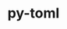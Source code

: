 ---
title: "py-toml"
layout: cache
categories: [package, develop]
meta: {"versions": ["0.10.2"], "compilers": ["cce@=15.0.1", "gcc@=11.4.0", "gcc@=7.5.0", "gcc@=9.4.0", "oneapi@=2023.2.0", "oneapi@=2023.2.1"], "oss": ["rhel8", "ubuntu18.04", "ubuntu20.04"], "platforms": ["linux"], "targets": ["aarch64", "neoverse_v1", "ppc64le", "x86_64_v3", "zen4"], "stacks": ["developer-tools", "e4s", "e4s-arm", "e4s-cray-rhel", "e4s-neoverse_v1", "e4s-oneapi", "e4s-power", "root"], "num_specs": 42, "num_specs_by_stack": {"root": 42, "e4s-cray-rhel": 6, "developer-tools": 2, "e4s-arm": 6, "e4s-neoverse_v1": 4, "e4s-power": 8, "e4s": 8, "e4s-oneapi": 8}}
spec_details: [{"hash": "4djdbnin3ia2bnykdtfkj4d5kni4olko", "compiler": "cce@=15.0.1", "versions": ["0.10.2"], "os": "rhel8", "platform": "linux", "target": "zen4", "variants": ["build_system=python_pip"], "stacks": ["root", "e4s-cray-rhel"], "size": "-", "tarball": "https://binaries.spack.io/develop/build_cache/linux-rhel8-zen4/cce-15.0.1/py-toml-0.10.2/linux-rhel8-zen4-cce-15.0.1-py-toml-0.10.2-4djdbnin3ia2bnykdtfkj4d5kni4olko.spack"}, {"hash": "dhmxrhx4elem4z4qkil6mjp7bosheb4g", "compiler": "cce@=15.0.1", "versions": ["0.10.2"], "os": "rhel8", "platform": "linux", "target": "zen4", "variants": ["build_system=python_pip"], "stacks": ["root", "e4s-cray-rhel"], "size": "-", "tarball": "https://binaries.spack.io/develop/build_cache/linux-rhel8-zen4/cce-15.0.1/py-toml-0.10.2/linux-rhel8-zen4-cce-15.0.1-py-toml-0.10.2-dhmxrhx4elem4z4qkil6mjp7bosheb4g.spack"}, {"hash": "2zffl4wh5pdkah4th2656oxam27s3kl3", "compiler": "cce@=15.0.1", "versions": ["0.10.2"], "os": "rhel8", "platform": "linux", "target": "zen4", "variants": ["build_system=python_pip"], "stacks": ["root", "e4s-cray-rhel"], "size": "-", "tarball": "https://binaries.spack.io/develop/build_cache/linux-rhel8-zen4/cce-15.0.1/py-toml-0.10.2/linux-rhel8-zen4-cce-15.0.1-py-toml-0.10.2-2zffl4wh5pdkah4th2656oxam27s3kl3.spack"}, {"hash": "3wotqwg5p2rklcjecisysvxqysqwoewg", "compiler": "cce@=15.0.1", "versions": ["0.10.2"], "os": "rhel8", "platform": "linux", "target": "zen4", "variants": ["build_system=python_pip"], "stacks": ["root", "e4s-cray-rhel"], "size": "-", "tarball": "https://binaries.spack.io/develop/build_cache/linux-rhel8-zen4/cce-15.0.1/py-toml-0.10.2/linux-rhel8-zen4-cce-15.0.1-py-toml-0.10.2-3wotqwg5p2rklcjecisysvxqysqwoewg.spack"}, {"hash": "wlqaljolhh7p755xjjozplp3kuxmevvd", "compiler": "cce@=15.0.1", "versions": ["0.10.2"], "os": "rhel8", "platform": "linux", "target": "zen4", "variants": ["build_system=python_pip"], "stacks": ["root", "e4s-cray-rhel"], "size": "-", "tarball": "https://binaries.spack.io/develop/build_cache/linux-rhel8-zen4/cce-15.0.1/py-toml-0.10.2/linux-rhel8-zen4-cce-15.0.1-py-toml-0.10.2-wlqaljolhh7p755xjjozplp3kuxmevvd.spack"}, {"hash": "5kzdtgs6asrfh2png5h3anqek676irek", "compiler": "cce@=15.0.1", "versions": ["0.10.2"], "os": "rhel8", "platform": "linux", "target": "zen4", "variants": ["build_system=python_pip"], "stacks": ["root", "e4s-cray-rhel"], "size": "-", "tarball": "https://binaries.spack.io/develop/build_cache/linux-rhel8-zen4/cce-15.0.1/py-toml-0.10.2/linux-rhel8-zen4-cce-15.0.1-py-toml-0.10.2-5kzdtgs6asrfh2png5h3anqek676irek.spack"}, {"hash": "rylqvsorbe4n4kpots2coae5ymfn43yf", "compiler": "gcc@=7.5.0", "versions": ["0.10.2"], "os": "ubuntu18.04", "platform": "linux", "target": "x86_64_v3", "variants": ["build_system=python_pip"], "stacks": ["root", "developer-tools"], "size": "-", "tarball": "https://binaries.spack.io/develop/build_cache/linux-ubuntu18.04-x86_64_v3/gcc-7.5.0/py-toml-0.10.2/linux-ubuntu18.04-x86_64_v3-gcc-7.5.0-py-toml-0.10.2-rylqvsorbe4n4kpots2coae5ymfn43yf.spack"}, {"hash": "gwer7ocgxfuedzwguasfinopim3up2pv", "compiler": "gcc@=7.5.0", "versions": ["0.10.2"], "os": "ubuntu18.04", "platform": "linux", "target": "x86_64_v3", "variants": ["build_system=python_pip"], "stacks": ["root", "developer-tools"], "size": "-", "tarball": "https://binaries.spack.io/develop/build_cache/linux-ubuntu18.04-x86_64_v3/gcc-7.5.0/py-toml-0.10.2/linux-ubuntu18.04-x86_64_v3-gcc-7.5.0-py-toml-0.10.2-gwer7ocgxfuedzwguasfinopim3up2pv.spack"}, {"hash": "hn4hcwjnpab3xnzruyzrpukfk6ft5zqa", "compiler": "gcc@=11.4.0", "versions": ["0.10.2"], "os": "ubuntu20.04", "platform": "linux", "target": "aarch64", "variants": ["build_system=python_pip"], "stacks": ["root", "e4s-arm"], "size": "-", "tarball": "https://binaries.spack.io/develop/build_cache/linux-ubuntu20.04-aarch64/gcc-11.4.0/py-toml-0.10.2/linux-ubuntu20.04-aarch64-gcc-11.4.0-py-toml-0.10.2-hn4hcwjnpab3xnzruyzrpukfk6ft5zqa.spack"}, {"hash": "gdcoapmqhlmgpbnchxs5fvgcnlswaavn", "compiler": "gcc@=11.4.0", "versions": ["0.10.2"], "os": "ubuntu20.04", "platform": "linux", "target": "aarch64", "variants": ["build_system=python_pip"], "stacks": ["root", "e4s-arm"], "size": "-", "tarball": "https://binaries.spack.io/develop/build_cache/linux-ubuntu20.04-aarch64/gcc-11.4.0/py-toml-0.10.2/linux-ubuntu20.04-aarch64-gcc-11.4.0-py-toml-0.10.2-gdcoapmqhlmgpbnchxs5fvgcnlswaavn.spack"}, {"hash": "7vm3lquzuuwrdf7xpr7kgbkuptiacdpc", "compiler": "gcc@=11.4.0", "versions": ["0.10.2"], "os": "ubuntu20.04", "platform": "linux", "target": "aarch64", "variants": ["build_system=python_pip"], "stacks": ["root", "e4s-arm"], "size": "-", "tarball": "https://binaries.spack.io/develop/build_cache/linux-ubuntu20.04-aarch64/gcc-11.4.0/py-toml-0.10.2/linux-ubuntu20.04-aarch64-gcc-11.4.0-py-toml-0.10.2-7vm3lquzuuwrdf7xpr7kgbkuptiacdpc.spack"}, {"hash": "ecrgnsvjaiyhcth6pkl5i7ganoyzqodv", "compiler": "gcc@=11.4.0", "versions": ["0.10.2"], "os": "ubuntu20.04", "platform": "linux", "target": "aarch64", "variants": ["build_system=python_pip"], "stacks": ["root", "e4s-arm"], "size": "-", "tarball": "https://binaries.spack.io/develop/build_cache/linux-ubuntu20.04-aarch64/gcc-11.4.0/py-toml-0.10.2/linux-ubuntu20.04-aarch64-gcc-11.4.0-py-toml-0.10.2-ecrgnsvjaiyhcth6pkl5i7ganoyzqodv.spack"}, {"hash": "eqzctvem6enpai3xu6jrowd6afxxyc64", "compiler": "gcc@=11.4.0", "versions": ["0.10.2"], "os": "ubuntu20.04", "platform": "linux", "target": "aarch64", "variants": ["build_system=python_pip"], "stacks": ["root", "e4s-arm"], "size": "-", "tarball": "https://binaries.spack.io/develop/build_cache/linux-ubuntu20.04-aarch64/gcc-11.4.0/py-toml-0.10.2/linux-ubuntu20.04-aarch64-gcc-11.4.0-py-toml-0.10.2-eqzctvem6enpai3xu6jrowd6afxxyc64.spack"}, {"hash": "nzowllmxvnf4u6gy5mvvf2ydbndinkjz", "compiler": "gcc@=11.4.0", "versions": ["0.10.2"], "os": "ubuntu20.04", "platform": "linux", "target": "aarch64", "variants": ["build_system=python_pip"], "stacks": ["root", "e4s-arm"], "size": "-", "tarball": "https://binaries.spack.io/develop/build_cache/linux-ubuntu20.04-aarch64/gcc-11.4.0/py-toml-0.10.2/linux-ubuntu20.04-aarch64-gcc-11.4.0-py-toml-0.10.2-nzowllmxvnf4u6gy5mvvf2ydbndinkjz.spack"}, {"hash": "pteepqxwzheqkneawkl7cnk2kyfxw62a", "compiler": "gcc@=11.4.0", "versions": ["0.10.2"], "os": "ubuntu20.04", "platform": "linux", "target": "neoverse_v1", "variants": ["build_system=python_pip"], "stacks": ["root", "e4s-neoverse_v1"], "size": "-", "tarball": "https://binaries.spack.io/develop/build_cache/linux-ubuntu20.04-neoverse_v1/gcc-11.4.0/py-toml-0.10.2/linux-ubuntu20.04-neoverse_v1-gcc-11.4.0-py-toml-0.10.2-pteepqxwzheqkneawkl7cnk2kyfxw62a.spack"}, {"hash": "t6heayxiksgjrbr6cq2qyi4itwtyosya", "compiler": "gcc@=11.4.0", "versions": ["0.10.2"], "os": "ubuntu20.04", "platform": "linux", "target": "neoverse_v1", "variants": ["build_system=python_pip"], "stacks": ["root", "e4s-neoverse_v1"], "size": "-", "tarball": "https://binaries.spack.io/develop/build_cache/linux-ubuntu20.04-neoverse_v1/gcc-11.4.0/py-toml-0.10.2/linux-ubuntu20.04-neoverse_v1-gcc-11.4.0-py-toml-0.10.2-t6heayxiksgjrbr6cq2qyi4itwtyosya.spack"}, {"hash": "3bbaes5t3kgo3dgzp33xy2k7xto35jmi", "compiler": "gcc@=11.4.0", "versions": ["0.10.2"], "os": "ubuntu20.04", "platform": "linux", "target": "neoverse_v1", "variants": ["build_system=python_pip"], "stacks": ["root", "e4s-neoverse_v1"], "size": "-", "tarball": "https://binaries.spack.io/develop/build_cache/linux-ubuntu20.04-neoverse_v1/gcc-11.4.0/py-toml-0.10.2/linux-ubuntu20.04-neoverse_v1-gcc-11.4.0-py-toml-0.10.2-3bbaes5t3kgo3dgzp33xy2k7xto35jmi.spack"}, {"hash": "gdco2gmd7pwmae3agssynb62aovmgp5e", "compiler": "gcc@=11.4.0", "versions": ["0.10.2"], "os": "ubuntu20.04", "platform": "linux", "target": "neoverse_v1", "variants": ["build_system=python_pip"], "stacks": ["root", "e4s-neoverse_v1"], "size": "-", "tarball": "https://binaries.spack.io/develop/build_cache/linux-ubuntu20.04-neoverse_v1/gcc-11.4.0/py-toml-0.10.2/linux-ubuntu20.04-neoverse_v1-gcc-11.4.0-py-toml-0.10.2-gdco2gmd7pwmae3agssynb62aovmgp5e.spack"}, {"hash": "4a2fi7nrod2uhf7arjijhpgojiq7duyr", "compiler": "gcc@=9.4.0", "versions": ["0.10.2"], "os": "ubuntu20.04", "platform": "linux", "target": "ppc64le", "variants": ["build_system=python_pip"], "stacks": ["root", "e4s-power"], "size": "-", "tarball": "https://binaries.spack.io/develop/build_cache/linux-ubuntu20.04-ppc64le/gcc-9.4.0/py-toml-0.10.2/linux-ubuntu20.04-ppc64le-gcc-9.4.0-py-toml-0.10.2-4a2fi7nrod2uhf7arjijhpgojiq7duyr.spack"}, {"hash": "xmhhfhcqwantp5ziu4lvngaj7t4kszdi", "compiler": "gcc@=9.4.0", "versions": ["0.10.2"], "os": "ubuntu20.04", "platform": "linux", "target": "ppc64le", "variants": ["build_system=python_pip"], "stacks": ["root", "e4s-power"], "size": "-", "tarball": "https://binaries.spack.io/develop/build_cache/linux-ubuntu20.04-ppc64le/gcc-9.4.0/py-toml-0.10.2/linux-ubuntu20.04-ppc64le-gcc-9.4.0-py-toml-0.10.2-xmhhfhcqwantp5ziu4lvngaj7t4kszdi.spack"}, {"hash": "vigjei73xdecb4cgx43myztl7aauwmjd", "compiler": "gcc@=9.4.0", "versions": ["0.10.2"], "os": "ubuntu20.04", "platform": "linux", "target": "ppc64le", "variants": ["build_system=python_pip"], "stacks": ["root", "e4s-power"], "size": "-", "tarball": "https://binaries.spack.io/develop/build_cache/linux-ubuntu20.04-ppc64le/gcc-9.4.0/py-toml-0.10.2/linux-ubuntu20.04-ppc64le-gcc-9.4.0-py-toml-0.10.2-vigjei73xdecb4cgx43myztl7aauwmjd.spack"}, {"hash": "l3qnnpqtb5t4c4lt3it5rc37smpqkp3p", "compiler": "gcc@=9.4.0", "versions": ["0.10.2"], "os": "ubuntu20.04", "platform": "linux", "target": "ppc64le", "variants": ["build_system=python_pip"], "stacks": ["root", "e4s-power"], "size": "-", "tarball": "https://binaries.spack.io/develop/build_cache/linux-ubuntu20.04-ppc64le/gcc-9.4.0/py-toml-0.10.2/linux-ubuntu20.04-ppc64le-gcc-9.4.0-py-toml-0.10.2-l3qnnpqtb5t4c4lt3it5rc37smpqkp3p.spack"}, {"hash": "wilepbwf3swoosci4gmcccgryy2brjcx", "compiler": "gcc@=9.4.0", "versions": ["0.10.2"], "os": "ubuntu20.04", "platform": "linux", "target": "ppc64le", "variants": ["build_system=python_pip"], "stacks": ["root", "e4s-power"], "size": "-", "tarball": "https://binaries.spack.io/develop/build_cache/linux-ubuntu20.04-ppc64le/gcc-9.4.0/py-toml-0.10.2/linux-ubuntu20.04-ppc64le-gcc-9.4.0-py-toml-0.10.2-wilepbwf3swoosci4gmcccgryy2brjcx.spack"}, {"hash": "ece7cj75s3fuomcdmbacdaonbbimyrmp", "compiler": "gcc@=9.4.0", "versions": ["0.10.2"], "os": "ubuntu20.04", "platform": "linux", "target": "ppc64le", "variants": ["build_system=python_pip"], "stacks": ["root", "e4s-power"], "size": "-", "tarball": "https://binaries.spack.io/develop/build_cache/linux-ubuntu20.04-ppc64le/gcc-9.4.0/py-toml-0.10.2/linux-ubuntu20.04-ppc64le-gcc-9.4.0-py-toml-0.10.2-ece7cj75s3fuomcdmbacdaonbbimyrmp.spack"}, {"hash": "iqjn4qd5j6fncrd2zlulza6z4xasgogh", "compiler": "gcc@=9.4.0", "versions": ["0.10.2"], "os": "ubuntu20.04", "platform": "linux", "target": "ppc64le", "variants": ["build_system=python_pip"], "stacks": ["root", "e4s-power"], "size": "-", "tarball": "https://binaries.spack.io/develop/build_cache/linux-ubuntu20.04-ppc64le/gcc-9.4.0/py-toml-0.10.2/linux-ubuntu20.04-ppc64le-gcc-9.4.0-py-toml-0.10.2-iqjn4qd5j6fncrd2zlulza6z4xasgogh.spack"}, {"hash": "hevfjjlhwpe6qxdkhi4rkdx62a3vwplg", "compiler": "gcc@=9.4.0", "versions": ["0.10.2"], "os": "ubuntu20.04", "platform": "linux", "target": "ppc64le", "variants": ["build_system=python_pip"], "stacks": ["root", "e4s-power"], "size": "-", "tarball": "https://binaries.spack.io/develop/build_cache/linux-ubuntu20.04-ppc64le/gcc-9.4.0/py-toml-0.10.2/linux-ubuntu20.04-ppc64le-gcc-9.4.0-py-toml-0.10.2-hevfjjlhwpe6qxdkhi4rkdx62a3vwplg.spack"}, {"hash": "gl7ub3rba2kenxcnuitmiwqg2nmovnku", "compiler": "gcc@=11.4.0", "versions": ["0.10.2"], "os": "ubuntu20.04", "platform": "linux", "target": "x86_64_v3", "variants": ["build_system=python_pip"], "stacks": ["root", "e4s"], "size": "-", "tarball": "https://binaries.spack.io/develop/build_cache/linux-ubuntu20.04-x86_64_v3/gcc-11.4.0/py-toml-0.10.2/linux-ubuntu20.04-x86_64_v3-gcc-11.4.0-py-toml-0.10.2-gl7ub3rba2kenxcnuitmiwqg2nmovnku.spack"}, {"hash": "kngnnnukwfvfqzuq6btxt7qjuyru7a72", "compiler": "gcc@=11.4.0", "versions": ["0.10.2"], "os": "ubuntu20.04", "platform": "linux", "target": "x86_64_v3", "variants": ["build_system=python_pip"], "stacks": ["root", "e4s"], "size": "-", "tarball": "https://binaries.spack.io/develop/build_cache/linux-ubuntu20.04-x86_64_v3/gcc-11.4.0/py-toml-0.10.2/linux-ubuntu20.04-x86_64_v3-gcc-11.4.0-py-toml-0.10.2-kngnnnukwfvfqzuq6btxt7qjuyru7a72.spack"}, {"hash": "te6i4qqe5fieuqk2dww6nrsavyl7qjpw", "compiler": "gcc@=11.4.0", "versions": ["0.10.2"], "os": "ubuntu20.04", "platform": "linux", "target": "x86_64_v3", "variants": ["build_system=python_pip"], "stacks": ["root", "e4s"], "size": "-", "tarball": "https://binaries.spack.io/develop/build_cache/linux-ubuntu20.04-x86_64_v3/gcc-11.4.0/py-toml-0.10.2/linux-ubuntu20.04-x86_64_v3-gcc-11.4.0-py-toml-0.10.2-te6i4qqe5fieuqk2dww6nrsavyl7qjpw.spack"}, {"hash": "gv42d53nfjreyi2hg6jyxq4h5262j427", "compiler": "gcc@=11.4.0", "versions": ["0.10.2"], "os": "ubuntu20.04", "platform": "linux", "target": "x86_64_v3", "variants": ["build_system=python_pip"], "stacks": ["root", "e4s"], "size": "-", "tarball": "https://binaries.spack.io/develop/build_cache/linux-ubuntu20.04-x86_64_v3/gcc-11.4.0/py-toml-0.10.2/linux-ubuntu20.04-x86_64_v3-gcc-11.4.0-py-toml-0.10.2-gv42d53nfjreyi2hg6jyxq4h5262j427.spack"}, {"hash": "q6v57ko6xbawxezbjd3nn6agt733ires", "compiler": "gcc@=11.4.0", "versions": ["0.10.2"], "os": "ubuntu20.04", "platform": "linux", "target": "x86_64_v3", "variants": ["build_system=python_pip"], "stacks": ["root", "e4s"], "size": "-", "tarball": "https://binaries.spack.io/develop/build_cache/linux-ubuntu20.04-x86_64_v3/gcc-11.4.0/py-toml-0.10.2/linux-ubuntu20.04-x86_64_v3-gcc-11.4.0-py-toml-0.10.2-q6v57ko6xbawxezbjd3nn6agt733ires.spack"}, {"hash": "aj3ntlsgfhmrpjaeics4gbdr52uynaxi", "compiler": "gcc@=11.4.0", "versions": ["0.10.2"], "os": "ubuntu20.04", "platform": "linux", "target": "x86_64_v3", "variants": ["build_system=python_pip"], "stacks": ["root", "e4s"], "size": "-", "tarball": "https://binaries.spack.io/develop/build_cache/linux-ubuntu20.04-x86_64_v3/gcc-11.4.0/py-toml-0.10.2/linux-ubuntu20.04-x86_64_v3-gcc-11.4.0-py-toml-0.10.2-aj3ntlsgfhmrpjaeics4gbdr52uynaxi.spack"}, {"hash": "e5hz5jmnwt6ru3ubcsjzkpmylmx277uw", "compiler": "gcc@=11.4.0", "versions": ["0.10.2"], "os": "ubuntu20.04", "platform": "linux", "target": "x86_64_v3", "variants": ["build_system=python_pip"], "stacks": ["root", "e4s"], "size": "-", "tarball": "https://binaries.spack.io/develop/build_cache/linux-ubuntu20.04-x86_64_v3/gcc-11.4.0/py-toml-0.10.2/linux-ubuntu20.04-x86_64_v3-gcc-11.4.0-py-toml-0.10.2-e5hz5jmnwt6ru3ubcsjzkpmylmx277uw.spack"}, {"hash": "qlfg6gmtnbbr33odv22r6xqp7nn32fkw", "compiler": "gcc@=11.4.0", "versions": ["0.10.2"], "os": "ubuntu20.04", "platform": "linux", "target": "x86_64_v3", "variants": ["build_system=python_pip"], "stacks": ["root", "e4s"], "size": "-", "tarball": "https://binaries.spack.io/develop/build_cache/linux-ubuntu20.04-x86_64_v3/gcc-11.4.0/py-toml-0.10.2/linux-ubuntu20.04-x86_64_v3-gcc-11.4.0-py-toml-0.10.2-qlfg6gmtnbbr33odv22r6xqp7nn32fkw.spack"}, {"hash": "yvvsbqqgquhqxjzofg7xkosasnuwqdbg", "compiler": "oneapi@=2023.2.0", "versions": ["0.10.2"], "os": "ubuntu20.04", "platform": "linux", "target": "x86_64_v3", "variants": ["build_system=python_pip"], "stacks": ["root", "e4s-oneapi"], "size": "-", "tarball": "https://binaries.spack.io/develop/build_cache/linux-ubuntu20.04-x86_64_v3/oneapi-2023.2.0/py-toml-0.10.2/linux-ubuntu20.04-x86_64_v3-oneapi-2023.2.0-py-toml-0.10.2-yvvsbqqgquhqxjzofg7xkosasnuwqdbg.spack"}, {"hash": "hz7zjrrll2nx54vv5h5j6jlgdxx3qpvs", "compiler": "oneapi@=2023.2.0", "versions": ["0.10.2"], "os": "ubuntu20.04", "platform": "linux", "target": "x86_64_v3", "variants": ["build_system=python_pip"], "stacks": ["root", "e4s-oneapi"], "size": "-", "tarball": "https://binaries.spack.io/develop/build_cache/linux-ubuntu20.04-x86_64_v3/oneapi-2023.2.0/py-toml-0.10.2/linux-ubuntu20.04-x86_64_v3-oneapi-2023.2.0-py-toml-0.10.2-hz7zjrrll2nx54vv5h5j6jlgdxx3qpvs.spack"}, {"hash": "amrqyio7copfrb3j7dehqiwcnnv2juur", "compiler": "oneapi@=2023.2.1", "versions": ["0.10.2"], "os": "ubuntu20.04", "platform": "linux", "target": "x86_64_v3", "variants": ["build_system=python_pip"], "stacks": ["root", "e4s-oneapi"], "size": "-", "tarball": "https://binaries.spack.io/develop/build_cache/linux-ubuntu20.04-x86_64_v3/oneapi-2023.2.1/py-toml-0.10.2/linux-ubuntu20.04-x86_64_v3-oneapi-2023.2.1-py-toml-0.10.2-amrqyio7copfrb3j7dehqiwcnnv2juur.spack"}, {"hash": "s2go2umla3wnqzmvr7laje5rmtup33ew", "compiler": "oneapi@=2023.2.1", "versions": ["0.10.2"], "os": "ubuntu20.04", "platform": "linux", "target": "x86_64_v3", "variants": ["build_system=python_pip"], "stacks": ["root", "e4s-oneapi"], "size": "-", "tarball": "https://binaries.spack.io/develop/build_cache/linux-ubuntu20.04-x86_64_v3/oneapi-2023.2.1/py-toml-0.10.2/linux-ubuntu20.04-x86_64_v3-oneapi-2023.2.1-py-toml-0.10.2-s2go2umla3wnqzmvr7laje5rmtup33ew.spack"}, {"hash": "bpiufhjsae3qo3ujocjszczidw5kycao", "compiler": "oneapi@=2023.2.1", "versions": ["0.10.2"], "os": "ubuntu20.04", "platform": "linux", "target": "x86_64_v3", "variants": ["build_system=python_pip"], "stacks": ["root", "e4s-oneapi"], "size": "-", "tarball": "https://binaries.spack.io/develop/build_cache/linux-ubuntu20.04-x86_64_v3/oneapi-2023.2.1/py-toml-0.10.2/linux-ubuntu20.04-x86_64_v3-oneapi-2023.2.1-py-toml-0.10.2-bpiufhjsae3qo3ujocjszczidw5kycao.spack"}, {"hash": "heun5xz2w4y4od7d53ocp756lcac7435", "compiler": "oneapi@=2023.2.1", "versions": ["0.10.2"], "os": "ubuntu20.04", "platform": "linux", "target": "x86_64_v3", "variants": ["build_system=python_pip"], "stacks": ["root", "e4s-oneapi"], "size": "-", "tarball": "https://binaries.spack.io/develop/build_cache/linux-ubuntu20.04-x86_64_v3/oneapi-2023.2.1/py-toml-0.10.2/linux-ubuntu20.04-x86_64_v3-oneapi-2023.2.1-py-toml-0.10.2-heun5xz2w4y4od7d53ocp756lcac7435.spack"}, {"hash": "r5m4rha237d2rs6oecjeysrdm5ahatj4", "compiler": "oneapi@=2023.2.1", "versions": ["0.10.2"], "os": "ubuntu20.04", "platform": "linux", "target": "x86_64_v3", "variants": ["build_system=python_pip"], "stacks": ["root", "e4s-oneapi"], "size": "-", "tarball": "https://binaries.spack.io/develop/build_cache/linux-ubuntu20.04-x86_64_v3/oneapi-2023.2.1/py-toml-0.10.2/linux-ubuntu20.04-x86_64_v3-oneapi-2023.2.1-py-toml-0.10.2-r5m4rha237d2rs6oecjeysrdm5ahatj4.spack"}, {"hash": "bj2bqhbr6gjfaglgiymlw2dwuc3kponu", "compiler": "oneapi@=2023.2.1", "versions": ["0.10.2"], "os": "ubuntu20.04", "platform": "linux", "target": "x86_64_v3", "variants": ["build_system=python_pip"], "stacks": ["root", "e4s-oneapi"], "size": "-", "tarball": "https://binaries.spack.io/develop/build_cache/linux-ubuntu20.04-x86_64_v3/oneapi-2023.2.1/py-toml-0.10.2/linux-ubuntu20.04-x86_64_v3-oneapi-2023.2.1-py-toml-0.10.2-bj2bqhbr6gjfaglgiymlw2dwuc3kponu.spack"}]
---